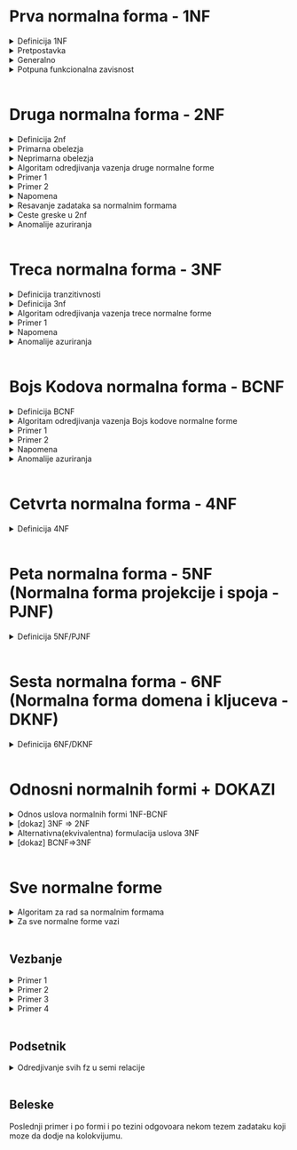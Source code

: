 # Prva normalna forma - 1NF
<details>
  <summary> Definicija 1NF </summary>
   
   - Relacija je u prvoj normalnoj formi (1NF) ako svi njeni atributi imaju samo atomicne (nedeljive) vrednosti.
   
   - Šta je to atomična vrednost? Atomična vrednost je vrednost koja se ne može dalje deliti na prostije činioce.
    
</details>
<details>
  
  <summary> Pretpostavka </summary>
  
  </br>

  - Predpostavljamo da **uvek vazi**
  - Uglavnom ne dolaze zadaci koji ne ispunjavaju ovaj uslov, osim ako nije naznaceno da je neko obelezje skup, slog ili tako nesto

</details>

<details>
  
  <summary> Generalno </summary> <br>

Za sve ostale normalne forme (druga,treca,BK) obicno prvo ***gledamo sve funckionalne zavisnosti*** i da li one ispunjavaju neka pravila, ako **sve** ispunjavaju neka pravila onda je zadovoljena normalna forma u suprotnom nije
  
  </details>
  
<details>
  <summary> Potpuna funkcionalna zavisnost </summary> <br>
  
  Funckionalna zavisnost X->A je **POTPUNA** ako ne postoji podskup od X koji isto odredjuje A (odnosno ako se leva strana ne može dalje redukovati)
  
</details> <br>

# Druga normalna forma - 2NF

<details>
  <summary> Definicija 2nf </summary> <br>
  
![image](https://user-images.githubusercontent.com/45834270/98717036-d45a1880-238c-11eb-8c75-0c0211ccfd71.png)

  
</details>

<details>
  
  <summary> Primarna obelezja </summary> <br>

  - **PRIMARNA** obelezja su obelezja koja pripadaju bilo kom kljucu [mozemo imati vise kljuceva]
  - U literaturi se **primarna** obelezja oznacavaju sa skracenicom **KPR** . 

</details>

<details>
  <summary> Neprimarna obelezja </summary> <br>
  
  - **NEPRIMARNA** obelezja su ona obelezja koja ne pripadaju ni jednom kljucu
  - odnosno, ona obelezja koja se nalaze sa desne strane funkcionalne zavisnosti 
  
</details>

<details>
  <summary> Algoritam odredjivanja vazenja druge normalne forme </summary> <br>
  
### Tumacenje definicije

  - Nadjemo kljuceve i posmatramo sva obelezja koja postoje u kljucu, odnosno sva obelezja podelimo u  **PRIMARNA**(pripadaju barem jednom kljucu) i **NEPRIMARNA** (ne pripadaju ni jednom kljucu)
  - Potom uzmemo bilo koje neprimarno obelezje A ( ne pripada ni jednom kljucu) i uzmemo bilo koji kljuc X
  - Znamo da svaki kljuc sigurno funkcionalno odredjuje svako obelezje a samim tim i svako neprimarno obelezje,
  - Stoga, kljuc X sigurno odredjuje neprimarno obelezje A 
  - Ali ako posmatramo svaki moguci podskup od X-a, recimo podskup Y, znamo sigurno da ne vazi da podskup kljuca odredjuje A

### Ukratko

Iteriramo i proveravamo da li su sve funkcionalne zavisnosti **POTPUNE**, ako nadjemo neku koja nije znaci ne ispunjava uslov Druge normalne forme.
  
</details>

<details>
  <summary> Primer 1 </summary> <br>
  
![image](https://user-images.githubusercontent.com/45834270/98703503-d9629c00-237b-11eb-9fb1-44dd916a5b56.png)

  - dve funkcionalne zavisnosti: BRI -> PRZ + IME + BPI, OZP -> NAP
  - primarna obelezja su: BRI, OZP
  - neprimarna obelezja su: svi ostali

![image](https://user-images.githubusercontent.com/45834270/98704339-d320ef80-237c-11eb-8bed-1f082b0fc0bf.png)

  - Mozemo primetiti nepotpunu funkcionalnu zavisnost BRI + OZP -> NAP jer podskup skupa BRI + OZP je recimo OZP za kojeg vazi da odredju NAP 
  - Zbog ove nepotpune funkcionalne zavisnosti, mozemo reci da ova sema relacije nije u drugoj normalnoj formi 
  
</details>

<details>
  <summary> Primer 2 </summary> <br>
  
![image](https://user-images.githubusercontent.com/45834270/98706787-8ee31e80-237f-11eb-91fa-731b5c34c0fd.png)

![image](https://user-images.githubusercontent.com/45834270/98706859-a3bfb200-237f-11eb-8996-efc6b8735df9.png)

 
</details>

<details>
  <summary> Napomena </summary> <br>
  
  - Kada bismo uzeli **svaku funkcionalnu zavisnost** koja postoji u semi relacije ona bi **morala** da bude **POTPUNA** ( od kljuca ka nekom neprimarnom obelezju ). 
  - Ako **nemamo ni jednu funkcionalnu zavisnost** onda je normalna forma **ZADOVOLJENA**
  - Ako imamo situaciju da svaki kljuc ima samo **jedno obelezje**, znamo odma da je druga normalna forma **ZADOVOLJENA**, jer svaki kljuc ce odredjivati svako neprimarno obelezje, a ne postoje podskupovi kljuca, msm jedini podskup kljuca bi bio *prazna skup*
  
</details>

<details>
  <summary> Resavanje zadataka sa normalnim formama </summary> <br>

### Generalno resavanje zadataka sa nf

  - iz seme relacije izvlacimo funkcionalne zavisnosti koje unutra postoje, pa imamo semu relacije, obelezja i funkcionalne zavisnosti 
  - prvo **nadjemo kljuc**
  - **razvajamo primarna i neprimarna obelezja**
  - gledamo koju normalnu formu proveravamo, ako je recimo u drugoj normalnoj formi, moramo dati argumentaciju zasto je u drugoj normalnoj formi
    - U 2nf je jer ne postoje funkcionalne zavisnosti 
    - U 2nf je jer je kljuc prost i ne postoje potskupovi kljuca(a samim tim nije moguce da postoji nepotupna fz)
    - Nije u 2nf ako nadjemo kontra primer zbog kog nije u 2nf
    - U 2nf je jer smo proverili svaki moguci podskup svakog kljuca ka svakom neprimarnom obelezju i sve fz kljuca ka neprimarnom obelezju su potpune
    
</details>

<details>
  <summary> Ceste greske u 2nf </summary> <br>
  
  - Kolege krenu da proveravaju pravila za sva obelezja, dok kod 2nf se kaze da se pravilo odnosi samo na **NEPRIMARNA** obelezja sa desne strane funkcionalnih zavisnosti
  
</details>

<details>
  <summary> Anomalije azuriranja  </summary> <br>
  
  - pre gledanja ovih primera neophodno je bar da poznajete [osnovne stvari](https://github.com/FTN-E2-materials/BazePodataka2/tree/main/2020-2021/Predavanja/predavanje-3) o anomalijama azuriranja ( ako niste do sad pogledali, na samom dnu [ovog dela](https://github.com/FTN-E2-materials/BazePodataka2/tree/main/2020-2021/Predavanja/predavanje-3) mozete se upoznati sa istim)
  - u ovom delu cemo posmatrati anomalije koje se pojavljuju usled krsenja druge normalne forme

<br>

<details>
  <summary> Primer 1 </summary> <br>
  
  - ako pogledamo primer ispod (dobavljac, proizvod i grad)

![image](https://user-images.githubusercontent.com/45834270/108277044-0f809a80-7179-11eb-8c63-572fc353ef30.png)

<br>

  - anomalije azuriranja koje ovde primecujemo 
  - ono sto bi trebali da mozemo da upisemo a ova sema relacije nam to ne dozvoljava je:
    - da unesemo informaciju o dobavljacu i gradu a da ne unesemo proizvod (sto predstavlja anomaliju upisa)
  - anomalija modifikacije 
    - isti grad za istog dobavljaca ce se ponoviti onoliko koliko ima proizvoda (sto znaci da imamo problem sa modifikacijom, odnosno ako zelimo da promenimo informaciju o gradu, moracemo to uraditi na vise mesta, sto je anomalija modifikacije)
  - anomalija brisanja
    - ako izbrisem poslednji proizod za nekog dobavljaca, izgubicu i informaciju u kom je on gradu (anomalija brisanja)
 
 <br>
  
</details> 

<details>
  <summary> Primer 2 </summary> <br>
  
![image](https://user-images.githubusercontent.com/45834270/108427435-75365a80-723d-11eb-9153-da1556c224ef.png)

<br>

  - anomalije azuriranja koje ovde mogu da se pojave su anomalija upisa, modifikacije i brisanja
  - anomalija upisa:
    - ne mozemo da unesemo informaciju o novom studentu (BRI, PRZ, IME, BPI) a da izostavimo predmet (OZP), jer je kljuc slozen odnosno kombinacija studenta(BRI) i predmeta(OZP) i to predstavlja anomaliju upisa, takodje vazi da ne mozemo uneti informaciju o novom predmetu a da ne unesemo studenta 
  - anomalija modifikacije(redudanse):
    - oznaku predmeta i naziv predmeta cemo morati ponoviti onoliko puta koliko imamo studenata (BRI), sto znaci da u slucaju da zelimo da promenimo naziv predmeta, to moramo uciniti onoliko puta koliko ima studenata vezanih za taj predmet, sto predstavlja anomaliju modifikacije (redudanse)
  - anomalija brisanja:
    - ako zelimo da izbrisemo recimo studenta (RA10/2010, Peric, Pero, 3) a predmet (AN1, Analiza 1) je predmet kojem je jedini student preostao u tom trenutku bas Pero Peric,
mi imamo anomaliju brisanja, jer brisanjem tog studenta mi gubimo informaciju i o predmetu  
</details> <br>


</details> <br>
  
# Treca normalna forma - 3NF

<details>
  <summary> Definicija tranzitivnosti </summary> <br>
  
![image](https://user-images.githubusercontent.com/45834270/98717624-99a4b000-238d-11eb-9a70-d3736686416c.png)

### Tumacenje

  - X->A nije tranzitivno ukoliko ne postoji bar jedna od dve grane (X-> Y grana i Y->A grana) ili ukoliko postoji grana Y->X
  
</details>

<details>
  <summary> Definicija 3nf </summary> <br>
  
### Definicija

![image](https://user-images.githubusercontent.com/45834270/98718216-6e6e9080-238e-11eb-92c3-ca73cfbd09c3.png)

### Tumacenje definicije
  - samo za **NEPRIMARNA** obelezja koja ne pripadaju ni jednom kljucu(nalaze se sa desne strane funkcionalne zavisnosti), kada uzmemo bilo koji kljuc, sada ce kljuc sigurno odredjivati to obelezje (znaci sigurno vazi X->A)
  - ukoliko postoji neko Y, tako da Y->A nije trivijalna fz (posto je X kljuc, X ce sigurno odredjivati i Y) onda sigurno mora vaziti da Y odredjuje X (tada je Y neki nadskup kljuca) 
  
</details>

<details>
  <summary> Algoritam odredjivanja vazenja trece normalne forme  </summary> <br>
  
Najlakse se proverava na sledeci nacin:

  - posmatramo sve funckionalne zavisnosti koje imamo  u skupu
  - gledamo da li se desava situacija da je negde sa desne strane neko neprimarno obelezje a sa leve strane nesto sto 
funkcionalno ne odredjuje ni jedan kljuc
  - ako imamo tu situaciju to definitivno znaci da imamo neku tranzitivnu FZ od kljuca ka nekom neprimarnom obelezju

</details>

<details>
  <summary> Primer 1 </summary> <br>

![image](https://user-images.githubusercontent.com/45834270/98723485-bc859300-2392-11eb-9385-f1d933efe99c.png)

  - kljuc seme je: OZN 
  - posto kljuc ima jedno obelezje, zakljucujemo da su sva **neprimarna** obelezja u **potpunoj** fz u odnosu na svaki kljuc (zbog toga je zadovoljena 2nf)
  - a posto postoji **tranzitivna fz** od **kljuca** do **neprimarnog** obelezja, srusili smo 3nf, jer da bi srusili 3nf, dovoljno je samo jedan kontra primer (bas kao ovaj) koji pokazuje **tranzitivnost** od **kljuca** ka **neprimarnom** obelezju

</details>

<details>
  <summary> Napomena </summary> <br>

  - Za 3nf nemamo neku precicu kao kod 2nf gde cim vidimo da kljuc ima jedno obelezje mi zakljucujemo da su sva **neprimarna** obelezja u **potpunoj** fz u odnosu na svaki kljuc
  - Najbolje za 3nf je da nadjemo *kontra primer* koji pokazuje **tranzitivnost** od **kljuca** ka **neprimarnom** obelezju i kazemo da zbog tog kontra primera, 3nf nije zadovoljena 
  - Ako imamo situaciju da nemamo neprimarna obelezja, samim tim nemamo tranzitivnost iz kljuca u neprimarno obelezje jer ga nema, te zakljucujemo da ako **nemamo neprimarno obelezje**, **zadovoljena** je 3nf
  - Ako imamo situaciju da **ne postoje funkcionalne zavisnosti**(trivijalne ne gledamo) onda je sigurno **zadovoljena** 3nf

</details> 

<details>
  <summary> Anomalije azuriranja </summary> <br>
  
  - pre gledanja ovih primera neophodno je bar da poznajete [osnovne stvari](https://github.com/FTN-E2-materials/BazePodataka2/tree/main/2020-2021/Predavanja/predavanje-3) o anomalijama azuriranja ( ako niste do sad pogledali, na samom dnu [ovog dela](https://github.com/FTN-E2-materials/BazePodataka2/tree/main/2020-2021/Predavanja/predavanje-3) mozete se upoznati sa istim)
  - u ovom delu cemo posmatrati anomalije koje se pojavljuju usled krsenja trece normalne forme

<br>

<details>
  <summary> Primer </summary> <br>

![image](https://user-images.githubusercontent.com/45834270/108437446-a880e580-724d-11eb-83c7-5bde59f79a77.png)

  - anomalije koje se usled krsenja trece normalne forme mogu primetiti su anomalije upisa, modifikacije  i brisanja
  - anomalija upisa:
    - ne mozemo uneti informacije o odseku(SOD-sifra odseka, NAO-naziv odseka) a da pre toga ne unesemo informacije o studentu (BRI, PRZ, IME)
  - anomalija modifikacije(redudanse):
    - ako zelimo recimo da promenimo naziv odseka, primecujemo da se taj odsek pojavljuje na onoliko mesta koliko ima studenata (BRI-a) vezanih za taj odsek,
    - predstavimo to sa Y, sto znaci da jedna promena naziva odseka zahteva da to uradimo na Y mesta, sto predstavlja anomaliju redudanse
  - anomalija brisanja
    - ako izbrisemo studenta koji je recimo bio poslednji student vezan za neki odsek, mi gubimo i informaciju o tom odseku

<br>

</details>
  
  
</details>


<br>

# Bojs Kodova normalna forma - BCNF

<details> 
  <summary> Definicija BCNF </summary> <br>
  
![image](https://user-images.githubusercontent.com/45834270/98741568-2dd23f80-23ad-11eb-8546-78e05a493934.png)

### Tumacenje definicije

  - uzmemo **bilo koji** atribut
  - posmatramo **bilo koji** skup obelezja Y, tako da Y ne sadrzi A
  - u koliko postoji neka ne trivijalna fz Y->A onda postoji neki kljuc koji je podskup leve strane(podskup Y-a)

U zavisnosti od 3nf, BCNF je strozija bas zbog toga sto je rec o **bilo kom atributu** a ne samo o **neprimarnom atributu**
  
</details>

<details>
  
  <summary> Algoritam odredjivanja vazenja Bojs kodove normalne forme </summary> <br>
  
  - Svaka netrivijalna FZ **bilo kog atributa** mora da sadrzi kljuc sa leve strane

</details>

<details>
  <summary> Primer 1 </summary> <br>
  
![image](https://user-images.githubusercontent.com/45834270/98748945-04b8ab80-23bb-11eb-8b6c-05afc1820a09.png)

</details>

<details>
  <summary> Primer 2 </summary><br>
  
![image](https://user-images.githubusercontent.com/45834270/98749286-97f1e100-23bb-11eb-9d3f-947caed63861.png)
</details>

<details>
  <summary> Napomena </summary> <br>
  
  - iteriramo kroz svaku fz, i svaka od njih sa leve strane mora da ima bar jedan **CITAV** kljuc(tipa ako je kljuc AC, a imamo fz A->D, bcnf nije zadovoljena jer sa leve strane ove fz se ne nalazi **CITAV** kljuc nego samo njegov deo, tj A)
  
</details>


<details>
  <summary> Anomalije azuriranja </summary> <br>

  - pre gledanja ovih primera neophodno je bar da poznajete [osnovne stvari](https://github.com/FTN-E2-materials/BazePodataka2/tree/main/2020-2021/Predavanja/predavanje-3) o anomalijama azuriranja ( ako niste do sad pogledali, na samom dnu [ovog dela](https://github.com/FTN-E2-materials/BazePodataka2/tree/main/2020-2021/Predavanja/predavanje-3) mozete se upoznati sa istim)
  - u ovom delu cemo posmatrati anomalije koje se pojavljuju usled krsenja bojs kodove normalne forme

<details>
  <summary> Primer - obelezja "A", "B", "C" </summary> <br>

  - anomalije azuriranja koje se javljaju usled krsenja BCNF posmatramo na primeru ispod

![image](https://user-images.githubusercontent.com/45834270/108510669-17e2ed80-72bf-11eb-85c5-3ae04c81a14b.png)

  - anomalija upisa:
    - ne mozemo da upisemo informaciju o obelezjima "A" i "B" a da ne unesemo informaciju o obelezju "C", sto predstavlja anomaliju upisa
  - anomalija modifikacije(redudanse):
    - ako zelimo da promenimo informaciju o obelezju "A" (ako to sistem uopste dozvoljava,posto je ono primarno obelejze),mi to moramo uraditi na vise mesta (kao sto se vidi na [slici](https://user-images.githubusercontent.com/45834270/108511969-e5d28b00-72c0-11eb-843b-4f7dd72da6e3.png) )
    - sto predstavlja anomaliju redudanse
  - anomalija brisanja:
    - ako pogledamo [ovu](https://user-images.githubusercontent.com/45834270/108512431-832dbf00-72c1-11eb-8790-e31400b3dd3b.png) situaciju, odnosno, ako zelimo da obrisemo informaciju o obelezju "C" (odnosno  ako zelimo da izbrisemo podatak "X")
    - a pri tome je podacima (1,0) obelezja "A" i "B" to poslednja veza sa bilo kojim obelezjem "C"
    - to prouzrokuje da brisanjem podatka "X" obelezja "C" mi gubimo svaki trag i o konkretnim vrednostima (1,0) obelezja "A" i "B"
    - sto predstavlja anomaliju brisanja

<br>

</details>


<details>
  <summary> Primer - Ilustrovaniji </summary> <br>
  
  
![image](https://user-images.githubusercontent.com/45834270/108513492-f8e65a80-72c2-11eb-92e5-a72c1ba1af7c.png)

  - ako vidimo primer iznad, imamo Dobavljaca, NazivDobavljaca i Proizvood
  - K = {Dobavljac + Proizvod, NazivDobavljaca + Proizvod}
  - anomalija upisa:
    - ako predpostavimo da je stanje [ovakvo](https://user-images.githubusercontent.com/45834270/108515927-ec173600-72c5-11eb-93ae-8ef15697ee84.png)
    - odnosno, pokusavamo da dodamo novog dobavljaca, ("AMD","Velja Nevolja")
    - medjutim, to nije moguce ako ne unesemo podatak o "Proizvod"-u 
    - sto znaci da mi ne mozemo uneti novog dobavljaca dokle god ne unesemo i proizvod vezan za njega
    - sto predstavlja anomaliju upisa
  - anomalija modifikacije
    - ako predpostavimo da je stanje [ovakvo](https://user-images.githubusercontent.com/45834270/108514720-7c547b80-72c4-11eb-9f1c-bf68162bf6a8.png)
    - a mi hocemo recimo "Velji Nevolji" obelezja "NazivDobavljaca" da promenimo ime u "Veljko Tehnika", mi to moramo uraditi na vise mesta (sto se da primetiti sa [slike](https://user-images.githubusercontent.com/45834270/108514720-7c547b80-72c4-11eb-9f1c-bf68162bf6a8.png) )
    - a to je anomalija redudanse
  - anomalija brisanja
    - ako sad predpostavimo da je stanje [ovakvo](https://user-images.githubusercontent.com/45834270/108516525-9f802a80-72c6-11eb-8341-9cddc917b190.png)
    - a zelimo da obrisemo recimo proizvod "RX 5500", to znaci da brisanjem tog podatka o proizvodu, mi gubimo i informaciju o dobavljacu (posto mu je to poslednja veza sa bilo kojim proizvodom)
    - sto predstavlja anomaliju brisanja
  
</details>
  
</details>

<br>

# Cetvrta normalna forma - 4NF

<details> 
  <summary> Definicija 4NF </summary> <br>
  
![image](https://user-images.githubusercontent.com/49925421/101392627-4bb89480-38c6-11eb-820a-f8a977d988fa.png)


</details>

<br>

# Peta normalna forma - 5NF (Normalna forma projekcije i spoja - PJNF)

<details> 
  <summary> Definicija 5NF/PJNF </summary> <br>
  
![image](https://user-images.githubusercontent.com/49925421/101393124-de593380-38c6-11eb-9feb-6a75f51c589c.png)


</details>

<br>

# Sesta normalna forma - 6NF (Normalna forma domena i kljuceva - DKNF)

<details> 
  <summary> Definicija 6NF/DKNF </summary> <br>
  
![image](https://user-images.githubusercontent.com/49925421/101393227-08aaf100-38c7-11eb-8a7e-fca0f8da40e7.png)



</details>

<br>

# Odnosni normalnih formi + DOKAZI

<details>
  <summary> Odnos uslova normalnih formi 1NF-BCNF  </summary> <br>
  
  - 1NF je **potreban** uslov za sve vise normalne forme, pri cemu je 1NF **ugradjen u definiciju** uslova svih ostalih normalnih formi

</details>

<details> <summary> [dokaz] 3NF => 2NF  </summary><br> 
  
  - dokaz implikacije koja kaze da cim je zadovoljena treca normalna forma, to implicira da vazi i druga normalna forma
  - ono sto ovde hocemo da dokazemo je da logicki [uslov 3nf](https://user-images.githubusercontent.com/45834270/108538575-3bb62b80-72df-11eb-9b44-b988119c1b37.png
), tj. uslov **netranzitivnosti** bilo koje fz **neprimarnog** atributa od kljuca implicira i uslov da **nemamo** nikada i **nepotpunu**([uslov 2nf](https://user-images.githubusercontent.com/45834270/108538477-1e815d00-72df-11eb-9c50-5ba76647dac6.png)) funkcionalnu zavisnost **neprimarnog** atributa od kljuca  
  - to mozemo postici **kontra pozicijom**, odnosno, dokazujemo da ce **narusenje 2NF implicirati i narusenje 3NF**
  - na ovaj nacin olaksavamo proveru, odnosno umesto da pokazujemo **za svako** zadovoljene 3NF da implicira  2NF, lakse je dokazati **bilo koje** nezadovoljenje 2NF
 
![image](https://user-images.githubusercontent.com/45834270/108545874-a324a900-72e8-11eb-9275-5880de5de09f.png)

  - X->Y jer je X kljuc
  - Y->A zbog nase predpostavke
  - !(Y->X) jer je Y pravi podskup X
  
</details>

<details>
  <summary> Alternativna(ekvivalentna) formulacija uslova 3NF </summary> <br>
  
<details>
  <summary> Definicija </summary> <br>
  
![image](https://user-images.githubusercontent.com/45834270/108551305-0cf48100-72f0-11eb-8cbf-496f29cd7ea6.png)
  
</details>

<details>
  <summary> Dokaz </summary> <br>
  
![image](https://user-images.githubusercontent.com/45834270/108551567-6c529100-72f0-11eb-8e69-7069e87bf9c0.png)
 
 <br>
 
</details><br>

</details>

<details>
  <summary> [dokaz] BCNF=>3NF </summary> <br>
  
  - posto BCNF kaze da za **svako obelezje** i za svaku netrivijalnu fz, mora postojati kljuc sa leve strane
  - a alternativna definicija 3NF isto to kaze samo za **svako neprimarno obelezje**, a cim za nadskup vazi (sva obelezje), to implicira da vazi i za podskup (neprimarna obelezja)
  
![image](https://user-images.githubusercontent.com/45834270/108552616-db7cb500-72f1-11eb-8ee7-1f8109bd6c29.png)  

</details> <br>


# Sve normalne forme

<details>
  <summary> Algoritam za rad sa normalnim formama </summary> <br>
  
  - [0 korak]: Nadjemo kljuceve i posmatramo sva obelezja koja postoje u kljucu, odnosno sva obelezja podelimo u  **PRIMARNA**(pripadaju barem jednom kljucu) i **NEPRIMARNA** (ne pripadaju ni jednom kljucu)
  - [1 korak]:
  - [2 korak]:
  - [3 korak]:
  
</details>
  
<details>
  <summary> Za sve normalne forme vazi </summary> <br>
  
  - **Sema BP** (CELA BAZA PODATAKA) je u nekoj od normalnih formi ako su **sve seme relacija** u nekoj od normalnih formi. 
  - Ako posmatramo 'redosled' normalnih formi [1nf, 2nf, 3nf, bcnf, 4nf, ...] znamo da ako vazi recimo 3nf, mora da vazi 1nf i 2nf, odnosno ako vazi jedna normalna forma, sve one pre nje moraju da vaze
   moze
     
</details> <br>

## Vezbanje

<details>
  <summary> Primer 1 </summary> <br>
  
#### Zadatak

![image](https://user-images.githubusercontent.com/45834270/98749985-29158780-23bd-11eb-9a5f-17b80bcfeb70.png)


#### Resenje

![image](https://user-images.githubusercontent.com/45834270/98750002-33378600-23bd-11eb-9af5-de34b3c63190.png)

  - nije u 2nf jer podskup kljuca moze da izvede neko neprimarno obelezje, npr BRI -> IME
  - nije u 3nf jer imamo tranzitivnost kljuca ka neprimarnom obelezju, npr BRI -> NAZSMER
  - posto je palo vec na 2nf, nije ni bilo potrebe ispitivati 3nf ( to je bilo cisto iz edukativne potrebe)
  - a ostaje nam jedino 1nf, za koju uvek **predpostavljamo da vazi**
  
</details>

<details>
  <summary> Primer 2 </summary> <br>

#### Pitanje

U kojoj je normalnoj formi baza ?

#### Odgovor

Posto se baza sastoji od vise sema, gledamo koja je *najlosija* nf koju sve seme zadovoljavaju. Ako imamo 3 seme koje su u bcnf i jedna u 2nf, nasa baza je u 2nf.

</details>

<details>
  <summary> Primer 3 </summary> <br>

![image](https://user-images.githubusercontent.com/45834270/98754927-eb6a2c00-23c7-11eb-988d-ce671b2007b6.png)

</details>

<details>
  <summary> Primer 4 </summary> <br>

  - fora kada **NEMAMO NEPRIMARNA OBELEZJA**
  - primetili smo da imamo 2 kljuca
  - svako od obelezja se nalazi unutar jednog od kljuceva 
  - to znaci da nemamo neprimarna obelezja 
  - u tom slucaju automatski znaci da 2nf i 3nf vaze 

![image](https://user-images.githubusercontent.com/45834270/98755051-1fdde800-23c8-11eb-98f1-064b2234ef31.png)       

</details>

<br>

## Podsetnik

<details>
  <summary> Odredjivanje svih fz u semi relacije </summary> <br>
  
Npr. da bi odredili koje sve fz postoje u semama relacije na slici ispod:
  - pogledamo polazni skup funkcionalnih zavisnosti F
  - onda uradimo njegovu [projekciju](https://github.com/FTN-E2-materials/BazePodataka2/tree/main/baze2%5B20-21%5D/vezbe/v2) po skupu obelezja seme relacije (Student i Prijava u nasem primeru)
  - tada dobijamo skup funkcionalnih zavisnosti koji vazi unutar te male seme relacije 

![image](https://user-images.githubusercontent.com/45834270/98753326-5a458600-23c4-11eb-9433-a050ec1b1ee2.png)

  
</details>

<br>

## Beleske

Poslednji primer i po formi i po tezini odgovoara nekom tezem zadataku koji moze da dodje na kolokvijumu. 






















